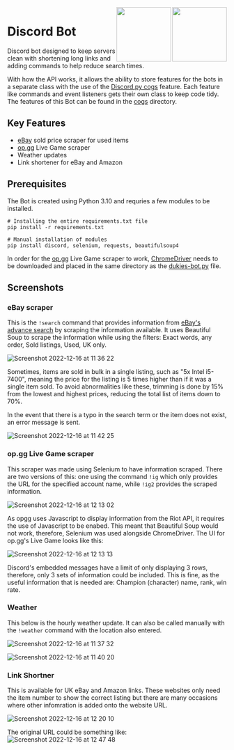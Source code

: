 <img align="right" src="https://upload.wikimedia.org/wikipedia/commons/thumb/c/c3/Python-logo-notext.svg/1200px-Python-logo-notext.svg.png" width="125">
<img align="right" src="https://assets-global.website-files.com/6257adef93867e50d84d30e2/625e5fcef7ab80b8c1fe559e_Discord-Logo-Color.png" width="125">

# Discord Bot 

Discord bot designed to keep servers clean with shortening long links and adding commands to help reduce search times.

With how the API works, it allows the ability to store features for the bots in a separate class with the use of the 
[Discord.py cogs](https://discordpy.readthedocs.io/en/stable/ext/commands/cogs.html)
 feature. Each feature like commands and event listeners gets their own class to keep code tidy. The features of 
this Bot can be found in the [cogs](cogs) directory. 

## Key Features

* [eBay](https://www.ebay.co.uk/) sold price scraper for used items
* [op.gg](https://www.op.gg/) Live Game scraper
* Weather updates
* Link shortener for eBay and Amazon


## Prerequisites

The Bot is created using Python 3.10 and requries a few modules to be installed. 

```
# Installing the entire requirements.txt file
pip install -r requirements.txt

# Manual installation of modules
pip install discord, selenium, requests, beautifulsoup4
```

In order for the [op.gg](https://www.op.gg/) Live Game scraper to work, [ChromeDriver](https://chromedriver.chromium.org/downloads) needs to be downloaded and placed in the same directory as the [dukies-bot.py](dukies-bot.py) file.


## Screenshots


### eBay scraper

This is the `!search` command that provides information from [eBay's advance search](https://www.ebay.co.uk/sch/ebayadvsearch) by scraping the information available. It uses Beautiful Soup to scrape the information while using the filters: Exact words, any order, Sold listings, Used, UK only.

![Screenshot 2022-12-16 at 11 36 22](https://user-images.githubusercontent.com/80691974/208089922-d21f70c6-e779-4371-9c84-28a00093a3ea.JPG)

Sometimes, items are sold in bulk in a single listing, such as "5x Intel i5-7400", meaning the price for the listing is 5 times higher than if it was a single item sold. To avoid abnormalities like these, trimming is done by 15% from the lowest and highest prices, reducing the total list of items down to 70%. 

In the event that there is a typo in the search term or the item does not exist, an error message is sent. 

![Screenshot 2022-12-16 at 11 42 25](https://user-images.githubusercontent.com/80691974/208090929-065cead7-6951-41d9-bf64-3519e189e7c7.JPG)


### op.gg Live Game scraper 

This scraper was made using Selenium to have information scraped. There are two versions of this: one using the command `!ig` which only provides the URL for the specified account name, while `!ig2` provides the scraped information. 

![Screenshot 2022-12-16 at 12 13 02](https://user-images.githubusercontent.com/80691974/208095857-7d77e066-b103-48f1-8621-e5cadd57b82c.JPG)

As opgg uses Javascript to display information from the Riot API, it requires the use of Javascript to be enabed. This meant that Beautiful Soup would not work, therefore, Selenium was used alongside ChromeDriver. The UI for op.gg's Live Game looks like this: 

![Screenshot 2022-12-16 at 12 13 13](https://user-images.githubusercontent.com/80691974/208096006-287f7a3e-acf2-4d79-bf9e-a2f94f2467d2.JPG)

Discord's embedded messages have a limit of only displaying 3 rows, therefore, only 3 sets of information could be included. This is fine, as the useful information that is needed are: Champion (character) name, rank, win rate.


### Weather

This below is the hourly weather update. It can also be called manually with the `!weather` command with the location also entered.

![Screenshot 2022-12-16 at 11 37 32](https://user-images.githubusercontent.com/80691974/208090106-aa67e793-48e0-4b29-8325-60a34a09cb79.JPG)

![Screenshot 2022-12-16 at 11 40 20](https://user-images.githubusercontent.com/80691974/208090697-57ac805c-b9a3-4675-adf7-45fc6e7b72bb.JPG)


### Link Shortner

This is available for UK eBay and Amazon links. These websites only need the item number to show the correct listing but there are many occasions where other infomration is added onto the website URL. 

![Screenshot 2022-12-16 at 12 20 10](https://user-images.githubusercontent.com/80691974/208097028-22ee0a97-5b46-4d91-a4a0-26880d1e1095.JPG)

The original URL could be something like: 
![Screenshot 2022-12-16 at 12 47 48](https://user-images.githubusercontent.com/80691974/208101547-44e473bf-8c1a-4b99-b484-c8d3f084dc34.JPG)
